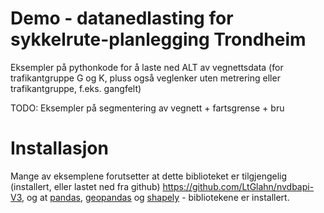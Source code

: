 # Demo - datanedlasting for sykkelrute-planlegging Trondheim

Eksempler på pythonkode for å laste ned ALT av vegnettsdata (for trafikantgruppe G og K, pluss også veglenker uten metrering eller  trafikantgruppe, f.eks. gangfelt)

TODO: Eksempler på segmentering av vegnett + fartsgrense + bru 


# Installasjon

Mange av eksemplene forutsetter at dette biblioteket er tilgjengelig (installert, eller lastet ned fra github) https://github.com/LtGlahn/nvdbapi-V3, og at [pandas](https://pandas.pydata.org), [geopandas](https://geopandas.org/en/stable/) og [shapely](https://shapely.readthedocs.io/en/stable/manual.html) - bibliotekene er installert. 